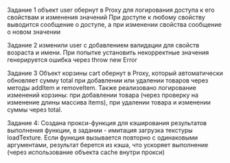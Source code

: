 Задание 1
объект user обернут в Proxy для логирования доступа к его свойствам и изменения значений
При доступе к любому свойству выводится сообщение о доступе, 
а при изменении свойства сообщение о новом значении

Задание 2
изменили user с добавлением валидации для свойств возраста и имени. 
При попытке установить некорректные значения генерируется ошибка через throw new Error

Задание 3
Объект корзины cart обернут в Proxy, который автоматически обновляет сумму total при добавлении или удалении товаров
 через методы addItem и removeItem. Также реализовано логирование изменений корзины: 
 при добавлении товара (через проверку на изменение длины массива items),
 при удалении товара и изменении суммы через total.

Задание 4: 
Создана прокси-функция для кэширования результатов выполнения функции, в задании - имитация загрузка текстуры loadTexture. 
Если функция вызывается повторно с одинаковыми аргументами, результат берется из кэша, что ускоряет выполнение (через использование объекта cache внутри прокси)